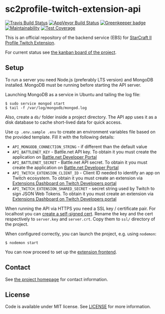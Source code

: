 # sc2profile-twitch-extension-api
[![Travis Build Status](https://travis-ci.org/lukemnet/sc2profile-twitch-extension-api.svg?branch=master)](https://travis-ci.org/lukemnet/sc2profile-twitch-extension-api)
[![AppVeyor Build Status](https://ci.appveyor.com/api/projects/status/github/lukemnet/sc2profile-twitch-extension-api?svg=true)](https://ci.appveyor.com/project/lwojcik/sc2profile-twitch-extension-api)
[![Greenkeeper badge](https://badges.greenkeeper.io/lukemnet/sc2profile-twitch-extension-api.svg)](https://greenkeeper.io/)
[![Maintainability](https://api.codeclimate.com/v1/badges/244da6a68a36011146cb/maintainability)](https://codeclimate.com/github/lukemnet/sc2profile-twitch-extension-api/maintainability)
[![Test Coverage](https://api.codeclimate.com/v1/badges/244da6a68a36011146cb/test_coverage)](https://codeclimate.com/github/lukemnet/sc2profile-twitch-extension-api/test_coverage)

This is an official repository of the backend service (EBS) for [StarCraft II Profile Twitch Extension](https://sc2pte.lukem.net/).

For current status see [the kanban board of the project](https://github.com/orgs/lukemnet/projects/1).

## Setup

To run a server you need Node.js (preferably LTS version) and MongoDB installed. MongoDB must be running before starting the API server.

Launching MongoDB as a service in Ubuntu and tailing the log file:

```
$ sudo service mongod start
$ tail -f /var/log/mongodb/mongod.log
```

Also, create a `db/` folder inside a project directory. The API app uses it as a disk database to cache short-lived data for quick access.

Use `cp .env.sample .env` to create an environment variables file based on the provided template. Fill it with the following details:

* `API_MONGODB_CONNECTION_STRING` - if different than the default value
* `API_BATTLENET_KEY` - Battle.net API key. To obtain it you must create the application on [Battle.net Developer Portal](https://dev.battle.net/)
* `API_BATTLENET_SECRET` - Battle.net API secret. To obtain it you must create the application on [Battle.net Developer Portal](https://dev.battle.net/)
* `API_TWITCH_EXTENSION_CLIENT_ID` - Client ID needed to identify an app on Twitch ecosystem. To obtain it you must create an extension via [Extensions Dashboard on Twitch Developers portal](https://dev.twitch.tv/dashboard/extensions)
* `API_TWITCH_EXTENSION_SHARED_SECRET` - secret string used by Twitch to sign JSON Web Tokens. To obtain it you must create an extension via [Extensions Dashboard on Twitch Developers portal](https://dev.twitch.tv/dashboard/extensions)

When running the API via HTTPS you need a SSL key / certificate pair. For localhost you can [create a self-signed cert](https://gist.github.com/lwojcik/a513d0cabad380d0b8df74c08431426c). Rename the key and the cert respectively to `server.key` and `server.crt`. Copy them to `ssl/` directory of the project.

When configured correctly, you can launch the project, e.g. using `nodemon`:

```
$ nodemon start
```

You can now proceed to set up the [extension frontend](https://github.com/lukemnet/sc2profile-twitch-extension-frontend).

## Contact

See [the project homepage](https://sc2pte.lukem.net/) for contact information.

## License

Code is available under MIT license. See [LICENSE](https://raw.githubusercontent.com/lukemsc/sc2profile-twitch-extension-api/master/LICENSE) for more information.
